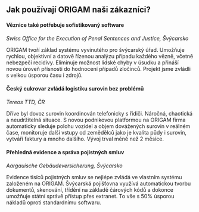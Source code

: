 ## Jak používají ORIGAM naši zákazníci?

#### Věznice také potřebuje sofistikovaný software
*Swiss Office for the Execution of Penal Sentences and Justice, Švýcarsko*

ORIGAM tvoří základ systému vyvinutého pro švýcarský úřad. Umožňuje rychlou, objektivní a datově řízenou analýzu případu každého vězně, včetně nebezpečí recidivy. Eliminuje možnost lidské chyby v úsudku a přináší novou úroveň přísnosti do hodnocení případů zločinců. Projekt jsme zvládli s velkou úsporou času i zdrojů.


#### Český cukrovar zvládá logistiku surovin bez problémů
*Tereos TTD, ČR*

Dříve byl dovoz surovin koordinován telefonicky s řidiči. Náročná, chaotická a neudržitelná situace. S novou podnikovou platformou na ORIGAM firma automaticky sleduje polohu vozidel a objem dovážených surovin v reálném čase, monitoruje další vstupy od zemědělců jako je kvalita půdy i surovin, vytváří faktury a mnoho dalšího. Vývoj trval méně než 2 měsíce.


#### Přehledná evidence a správa pojistných smluv
*Aargauische Gebäudeversicherung, Švýcarsko*

Evidence tisíců pojistných smluv se nejlépe zvládá ve vlastním systému založeném na ORIGAM. Švýcarská pojišťovna využívá automatickou tvorbu dokumentů, skenování, třídění na základě čárových kódů a dokonce umožňuje státní správě přístup přes extranet. To vše s 50% úsporou nákladů oproti standardnímu softwaru.


